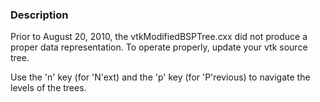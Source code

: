 ### Description

Prior to August 20, 2010, the vtkModifiedBSPTree.cxx did not produce a proper data representation. To operate properly, update your vtk source tree.

Use the 'n' key (for 'N'ext) and the 'p' key (for 'P'revious) to navigate the levels of the trees.
